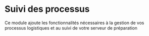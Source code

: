 # Suivi des processus

Ce module ajoute les fonctionnalités nécessaires à la gestion de vos processus logistiques
    et au suivi de votre serveur de préparation
